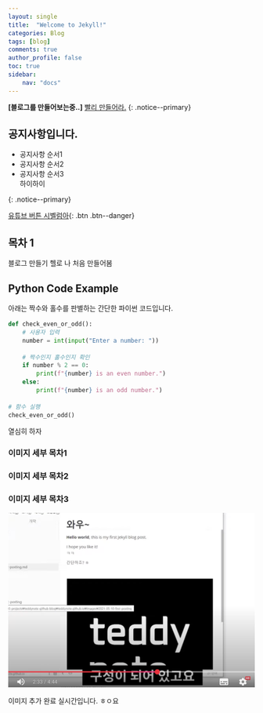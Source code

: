 ```yaml
---
layout: single
title:  "Welcome to Jekyll!"
categories: Blog
tags: [blog]
comments: true
author_profile: false
toc: true   
sidebar:    
    nav: "docs"
---
```


**[블로그를 만들어보는중..]** [빨리 만들어라.](https://youtu.be/q3chR6soUxQ?si=2C-e2rw-RcytV1f3)
{: .notice--primary}

<div class="notice"> 
<h2>공지사항입니다.</h2>
<ul>
    <li>공지사항 순서1</li>
    <li>공지사항 순서2</li>
    <li>공지사항 순서3</li>
하이하이
</ul>
</div>
{: .notice--primary}

[유튜브 버튼 시벨럼아](https://www.youtube.com){: .btn .btn--danger}


## 목차 1
블로그 만들기
헬로 나 처음 만들어봄

## Python Code Example


아래는 짝수와 홀수를 판별하는 간단한 파이썬 코드입니다.

```python   
def check_even_or_odd():
    # 사용자 입력
    number = int(input("Enter a number: "))
    
    # 짝수인지 홀수인지 확인
    if number % 2 == 0:
        print(f"{number} is an even number.")
    else:
        print(f"{number} is an odd number.")

# 함수 실행
check_even_or_odd()
```

열심히 하자
### 이미지 세부 목차1

### 이미지 세부 목차2

### 이미지 세부 목차3

![image](/images/first/123.png)

이미지 추가 완료
실시간입니다.
ㅎㅇ요


